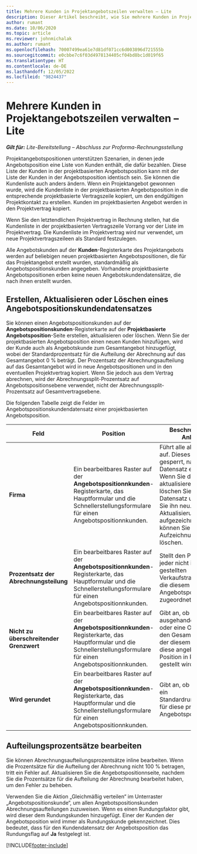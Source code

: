 ```yaml
---
title: Mehrere Kunden in Projektangebotszeilen verwalten – Lite
description: Dieser Artikel beschreibt, wie Sie mehrere Kunden in Projektsangebotszeilen verwalten können.
author: rumant
ms.date: 10/06/2020
ms.topic: article
ms.reviewer: johnmichalak
ms.author: rumant
ms.openlocfilehash: 70007499ea61e7d81df071cc6d003896d721555b
ms.sourcegitcommit: e0cbbe7c6f03d4978134405cf04bd8bc1d019f65
ms.translationtype: HT
ms.contentlocale: de-DE
ms.lasthandoff: 12/05/2022
ms.locfileid: "9824437"
---
```

# <a name="manage-multiple-customers-on-project-quote-lines"></a>Mehrere Kunden in Projektangebotszeilen verwalten – Lite

_**Gilt für:** Lite-Bereitstellung – Abschluss zur Proforma-Rechnungsstellung_

Projektangebotspositionen unterstützen Szenarien, in denen jede Angebotsposition eine Liste von Kunden enthält, die dafür bezahlen. Diese Liste der Kunden in der projektbasierten Angebotsposition kann mit der Liste der Kunden in der Angebotsposition identisch sein. Sie können die Kundenliste auch anders ändern. Wenn ein Projektangebot gewonnen wurde, wird die Kundenliste in der projektbasierten Angebotsposition in die entsprechende projektbasierte Vertragszeile kopiert, um den endgültigen Projektkontakt zu erstellen. Kunden im projektbasierten Angebot werden in den Projektvertrag kopiert.

Wenn Sie den letztendlichen Projektvertrag in Rechnung stellen, hat die Kundenliste in der projektbasierten Vertragszeile Vorrang vor der Liste im Projektvertrag. Die Kundenliste im Projektvertrag wird nur verwendet, um neue Projektvertragszeileen als Standard festzulegen.

Alle Angebotskunden auf der **Kunden**-Registerkarte des Projektangebots werden auf beliebigen neuen projektbasierten Angebotspositionen, die für das Projektangebot erstellt wurden, standardmäßig als Angebotspositionskunden angegeben. Vorhandene projektbasierte Angebotspositionen erben keine neuen Angebotskundendatensätze, die nach ihnen erstellt wurden.

## <a name="create-update-or-delete-a-quote-line-customer-record"></a>Erstellen, Aktualisieren oder Löschen eines Angebotspositionskundendatensatzes

Sie können einen Angebotspositionskunden auf der **Angebotspositionskunden**-Registerkarte auf der **Projektbasierte Angebotsposition**-Seite erstellen, aktualisieren oder löschen. Wenn Sie der projektbasierten Angebotsposition einen neuen Kunden hinzufügen, wird der Kunde auch als Angebotskunde zum Gesamtangebot hinzugefügt, wobei der Standardprozentsatz für die Aufteilung der Abrechnung auf das Gesamtangebot 0 % beträgt. Der Prozentsatz der Abrechnungsaufteilung auf das Gesamtangebot wird in neue Angebotspositionen und in den eventuellen Projektvertrag kopiert. Wenn Sie jedoch aus dem Vertrag abrechnen, wird der Abrechnungssplit-Prozentsatz auf Angebotspositionsebene verwendet, nicht der Abrechnungssplit-Prozentsatz auf Gesamtvertragsebene. 

Die folgenden Tabelle zeigt die Felder im Angebotspositionskundendatensatz einer projektbasierten Angebotsposition.

| Feld | Position | Beschreibung und Anleitung | Nachgelagerte Auswirkungen |
| --- | --- | --- | --- |
| **Firma** | Ein bearbeitbares Raster auf der **Angebotspositionnkunden**-Registerkarte, das Hauptformular und die Schnellerstellungsformulare für einen Angebotspositionnkunden. | Führt alle aktiven Konten auf. Dieses Feld wird gesperrt, nachdem der Datensatz erstellt wurde. Wenn Sie das Feld aktualisieren müssen, löschen Sie den Datensatz und erstellen Sie ihn neu. Wenn Sie Aktualisierungen aufgezeichnet haben, können Sie die Aufzeichnung nicht löschen. | Wenn Sie ein Konto aus der Hauptliste der hinzuzufügenden Konten auswählen, wird der Angebotspositionskunde beim Speichern auch als Angebotskunde hinzugefügt. Wenn ein Angebot gewonnen wird, werden Angebotspositionskunden zu den Kunden der Projektvertragszeile kopiert. |
| **Prozentsatz der Abrechnungsteilung** | Ein bearbeitbares Raster auf der **Angebotspositionnkunden**-Registerkarte, das Hauptformular und die Schnellerstellungsformulare für einen Angebotspositionnkunden. | Stellt den Prozentsatz jeder nicht in Rechnung gestellten Verkaufstransaktion dar, die diesem Angebotspositionskunden zugeordnet wird. | Zu Projektvertragszeilenkunden kopiert. |
| **Nicht zu überschreitender Grenzwert** | Ein bearbeitbares Raster auf der **Angebotspositionnkunden**-Registerkarte, das Hauptformular und die Schnellerstellungsformulare für einen Angebotspositionnkunden. | Gibt an, ob es ein ausgehandeltes Limit oder eine Obergrenze für den Gesamtbetrag gibt, der diesem Kunden für diese angebotene Position in Rechnung gestellt wird. | Wird an die Projektvertragszeilenkunden kopiert, wenn ein Angebot gewonnen wird. |
| **Wird gerundet** | Ein bearbeitbares Raster auf der **Angebotspositionnkunden**-Registerkarte, das Hauptformular und die Schnellerstellungsformulare für einen Angebotspositionnkunden. | Gibt an, ob dieser Kunde ein Standardrundungskunde für diese projektbasierte Angebotsposition ist. | Wird an die Projektvertragskunden kopiert, wenn ein Angebot gewonnen wird. |

## <a name="edit-billing-split-percentages"></a>Aufteilungsprozentsätze bearbeiten

Sie können Abrechnungsaufteilungsprozentsätze inline bearbeiten. Wenn die Prozentsätze für die Aufteilung der Abrechnung nicht 100 % betragen, tritt ein Fehler auf. Aktualisieren Sie die Angebotspositionnseite, nachdem Sie die Prozentsätze für die Aufteilung der Abrechnung bearbeitet haben, um den Fehler zu beheben.

Verwenden Sie die Aktion „Gleichmäßig verteilen“ im Unterraster „Angebotspositionskunde“, um allen Angebotspositionskunden Abrechnungsaufteilungen zuzuweisen. Wenn es einen Rundungsfaktor gibt, wird dieser dem Rundungskunden hinzugefügt. Einer der Kunden der Angebotsposition wird immer als Rundungskunde gekennzeichnet. Dies bedeutet, dass für den Kundendatensatz der Angebotsposition das Rundungsflag auf **Ja** festgelegt ist. 


[!INCLUDE[footer-include](../../includes/footer-banner.md)]
